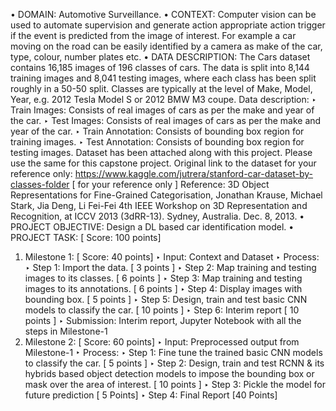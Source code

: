 • DOMAIN: Automotive Surveillance.
• CONTEXT: 
Computer vision can be used to automate supervision and generate action appropriate action trigger if the event is 
predicted from the image of interest. For example a car moving on the road can be easily identified by a camera as make of 
the car, type, colour, number plates etc.
• DATA DESCRIPTION:
The Cars dataset contains 16,185 images of 196 classes of cars. The data is split into 8,144 training images and 8,041 testing 
images, where each class has been split roughly in a 50-50 split. Classes are typically at the level of Make, Model, Year, e.g. 
2012 Tesla Model S or 2012 BMW M3 coupe.
Data description: 
‣ Train Images: Consists of real images of cars as per the make and year of the car. 
‣ Test Images: Consists of real images of cars as per the make and year of the car.
‣ Train Annotation: Consists of bounding box region for training images.
‣ Test Annotation: Consists of bounding box region for testing images.
Dataset has been attached along with this project. Please use the same for this capstone project.
Original link to the dataset for your reference only: https://www.kaggle.com/jutrera/stanford-car-dataset-by-classes-folder [ for your 
reference only ]
Reference: 3D Object Representations for Fine-Grained Categorisation, Jonathan Krause, Michael Stark, Jia Deng, Li Fei-Fei 4th IEEE 
Workshop on 3D Representation and Recognition, at ICCV 2013 (3dRR-13). Sydney, Australia. Dec. 8, 2013.
• PROJECT OBJECTIVE: Design a DL based car identification model.
• PROJECT TASK: [ Score: 100 points]
1. Milestone 1: [ Score: 40 points]
‣ Input: Context and Dataset
‣ Process: 
‣ Step 1: Import the data. [ 3 points ]
‣ Step 2: Map training and testing images to its classes. [ 6 points ]
‣ Step 3: Map training and testing images to its annotations. [ 6 points ]
‣ Step 4: Display images with bounding box. [ 5 points ]
‣ Step 5: Design, train and test basic CNN models to classify the car. [ 10 points ]
‣ Step 6: Interim report [ 10 points ]
‣ Submission: Interim report, Jupyter Notebook with all the steps in Milestone-1
2. Milestone 2: [ Score: 60 points]
‣ Input: Preprocessed output from Milestone-1
‣ Process: 
‣ Step 1: Fine tune the trained basic CNN models to classify the car. [ 5 points ]
‣ Step 2: Design, train and test RCNN & its hybrids based object detection models to impose the bounding box or 
mask over the area of interest. [ 10 points ]
‣ Step 3: Pickle the model for future prediction [ 5 Points]
‣ Step 4: Final Report [40 Points]
